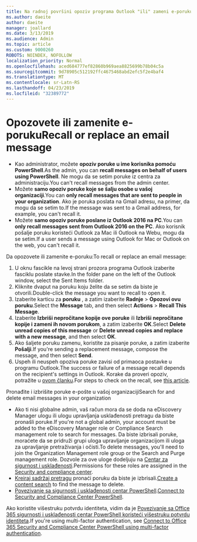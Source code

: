 ```yaml
---
title: Na radnoj površini opoziv programa Outlook "ili" zameni e-poruku
ms.author: daeite
author: daeite
manager: joallard
ms.date: 3/13/2019
ms.audience: Admin
ms.topic: article
ms.custom: 9000260
ROBOTS: NOINDEX, NOFOLLOW
localization_priority: Normal
ms.openlocfilehash: aced684777ef82860b969aea8825699b78b04c5a
ms.sourcegitcommit: 9d78905c512192ffc4675468abd2efc5f2e4baf4
ms.translationtype: MT
ms.contentlocale: sr-Latn-RS
ms.lasthandoff: 04/23/2019
ms.locfileid: "32389772"
---
```

# <a name="recall-or-replace-an-email-message"></a><span data-ttu-id="eef39-102">Opozovete ili zamenite e-poruku</span><span class="sxs-lookup"><span data-stu-id="eef39-102">Recall or replace an email message</span></span>

- <span data-ttu-id="eef39-103">Kao administrator, možete **opoziv poruke u ime korisnika pomoću PowerShell**.</span><span class="sxs-lookup"><span data-stu-id="eef39-103">As the admin, you can **recall messages on behalf of users using PowerShell**.</span></span> <span data-ttu-id="eef39-104">Ne mogu da se setim poruke iz centra za administraciju.</span><span class="sxs-lookup"><span data-stu-id="eef39-104">You can't recall messages from the admin center.</span></span>
- <span data-ttu-id="eef39-105">Možete **samo opoziv poruke koje se šalju osobe u vašoj organizaciji**.</span><span class="sxs-lookup"><span data-stu-id="eef39-105">You can **only recall messages that are sent to people in your organization**.</span></span> <span data-ttu-id="eef39-106">Ako je poruka poslata na Gmail adresu, na primer, da mogu da se setim to.</span><span class="sxs-lookup"><span data-stu-id="eef39-106">If the message was sent to a Gmail address, for example, you can't recall it.</span></span>
- <span data-ttu-id="eef39-107">Možete **samo opoziv poruke poslane iz Outlook 2016 na PC**.</span><span class="sxs-lookup"><span data-stu-id="eef39-107">You can **only recall messages sent from Outlook 2016 on the PC**.</span></span> <span data-ttu-id="eef39-108">Ako korisnik pošalje poruku koristeći Outlook za Mac ili Outlook na Webu, mogu da se setim.</span><span class="sxs-lookup"><span data-stu-id="eef39-108">If a user sends a message using Outlook for Mac or Outlook on the web, you can't recall it.</span></span>

<span data-ttu-id="eef39-109">Da opozovete ili zamenite e-poruku:</span><span class="sxs-lookup"><span data-stu-id="eef39-109">To recall or replace an email message:</span></span>

1. <span data-ttu-id="eef39-110">U oknu fascikle na levoj strani prozora programa Outlook izaberite fasciklu poslate stavke.</span><span class="sxs-lookup"><span data-stu-id="eef39-110">In the folder pane on the left of the Outlook window, select the Sent Items folder.</span></span>
1. <span data-ttu-id="eef39-111">Kliknite dvaput na poruku koju želite da se setim da biste je otvorili.</span><span class="sxs-lookup"><span data-stu-id="eef39-111">Double-click the message you want to recall to open it.</span></span>
1. <span data-ttu-id="eef39-112">Izaberite karticu za **poruku** , a zatim izaberite **Radnje** > **Opozovi ovu poruku**.</span><span class="sxs-lookup"><span data-stu-id="eef39-112">Select the **Message** tab, and then select **Actions** > **Recall This Message**.</span></span>
1. <span data-ttu-id="eef39-113">Izaberite **Izbriši nepročitane kopije ove poruke** ili **Izbriši nepročitane kopije i zameni ih novom porukom**, a zatim izaberite **OK**.</span><span class="sxs-lookup"><span data-stu-id="eef39-113">Select **Delete unread copies of this message** or **Delete unread copies and replace with a new message**, and then select **OK**.</span></span>
1. <span data-ttu-id="eef39-114">Ako šaljete poruku zamenu, koristite za pisanje poruke, a zatim izaberite **Pošalji**.</span><span class="sxs-lookup"><span data-stu-id="eef39-114">If you're sending a replacement message, compose the message, and then select **Send**.</span></span>
1. <span data-ttu-id="eef39-115">Uspeh ili neuspeh opoziva poruke zavisi od primaoca postavke u programu Outlook.</span><span class="sxs-lookup"><span data-stu-id="eef39-115">The success or failure of a message recall depends on the recipient's settings in Outlook.</span></span> <span data-ttu-id="eef39-116">Korake da proveri opoziv, potražite u [ovom članku](https://support.office.com/article/35027f88-d655-4554-b4f8-6c0729a723a0).</span><span class="sxs-lookup"><span data-stu-id="eef39-116">For steps to check on the recall, see [this article](https://support.office.com/article/35027f88-d655-4554-b4f8-6c0729a723a0).</span></span>

<span data-ttu-id="eef39-117">Pronađite i izbrišite poruke e-pošte u vašoj organizaciji</span><span class="sxs-lookup"><span data-stu-id="eef39-117">Search for and delete email messages in your organization</span></span>

- <span data-ttu-id="eef39-118">Ako ti nisi globalne admin, vaš račun mora da se doda na eDiscovery Manager ulogu ili ulogu upravljanja usklađenosti pretragu da biste pronašli poruke.</span><span class="sxs-lookup"><span data-stu-id="eef39-118">If you're not a global admin, your account must be added to the eDiscovery Manager role or Compliance Search management role to search for messages.</span></span> <span data-ttu-id="eef39-119">Da biste izbrisali poruke, moraćete da se pridruži grupi uloga upravljanje organizacijom ili uloga za upravljanje pretraživanja i očisti.</span><span class="sxs-lookup"><span data-stu-id="eef39-119">To delete messages, you'll need to join the Organization Management role group or the Search and Purge management role.</span></span> <span data-ttu-id="eef39-120">Dozvole za ove uloge dodeljuju na [Centar za sigurnost i usklađenosti](https://go.microsoft.com/fwlink/?linkid=2083731).</span><span class="sxs-lookup"><span data-stu-id="eef39-120">Permissions for these roles are assigned in the [Security and compliance center](https://go.microsoft.com/fwlink/?linkid=2083731).</span></span>
- <span data-ttu-id="eef39-121">[Kreiraj sadržaj pretragu](https://docs.microsoft.com/office365/securitycompliance/content-search) pronaći poruku da biste je izbrisali.</span><span class="sxs-lookup"><span data-stu-id="eef39-121">[Create a content search](https://docs.microsoft.com/office365/securitycompliance/content-search) to find the message to delete.</span></span>
- <span data-ttu-id="eef39-122">[Povezivanje sa sigurnosti i usklađenosti centar PowerShell](https://docs.microsoft.com/powershell/exchange/office-365-scc/connect-to-scc-powershell/connect-to-scc-powershell?view=exchange-ps).</span><span class="sxs-lookup"><span data-stu-id="eef39-122">[Connect to Security and Compliance Center PowerShell](https://docs.microsoft.com/powershell/exchange/office-365-scc/connect-to-scc-powershell/connect-to-scc-powershell?view=exchange-ps).</span></span>

<span data-ttu-id="eef39-123">Ako koristite višestruku potvrdu identiteta, vidim da je [Povezivanje sa Office 365 sigurnosti i usklađenosti centar PowerShell koristeći višestruku potvrdu identiteta](https://docs.microsoft.com/powershell/exchange/office-365-scc/connect-to-scc-powershell/mfa-connect-to-scc-powershell?view=exchange-ps).</span><span class="sxs-lookup"><span data-stu-id="eef39-123">If you're using multi-factor authentication, see [Connect to Office 365 Security and Compliance Center PowerShell using multi-factor authentication](https://docs.microsoft.com/powershell/exchange/office-365-scc/connect-to-scc-powershell/mfa-connect-to-scc-powershell?view=exchange-ps).</span></span>